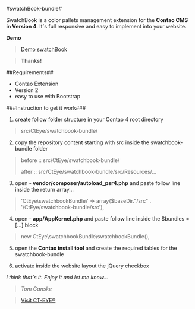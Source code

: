 #swatchBook-bundle#

SwatchBook is a color pallets management extension for the **Contao CMS in Version 4**. It`s full responsive and easy to implement into your website.

**Demo** 
> [Demo swatchBook](http://www.ct-eye.com/swatchbook.html)
 

> **Thanks!**

##Requirements##
* Contao Extension
* Version 2
* easy to use with Bootstrap

###Instruction to get it work###

1. create follow folder structure in your Contao 4 root directory
> src/CtEye/swatchbook-bundle/

2. copy the repository content starting with src inside the swatchbook-bundle folder
> before :: src/CtEye/swatchbook-bundle/
>
> after  :: src/CtEye/swatchbook-bundle/src/Resources/...

3. open - **vendor/composer/autoload_psr4.php** and paste follow line inside the return array...
> 'CtEye\\swatchbookBundle\\' => array($baseDir."/src" . '/CtEye/swatchbook-bundle/src'),


4. open - **app/AppKernel.php** and paste follow line inside the $bundles = [...] block
> new CtEye\swatchbookBundle\swatchbookBundle(),


5. open the **Contao install tool** and create the required tables for the swatchbook-bundle

6. activate inside the website layout the jQuery checkbox



*I think that`s it. Enjoy it and let me know...*




> *Tom Ganske*

> [Visit CT-EYE®](http://www.ct-eye.com)
